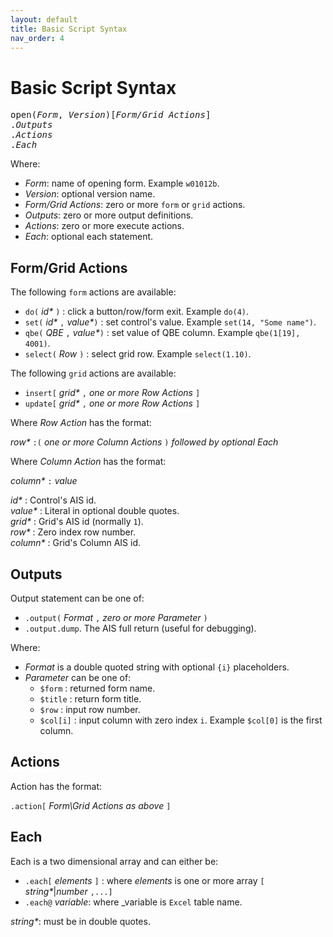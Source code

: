 ```yaml
---
layout: default
title: Basic Script Syntax
nav_order: 4
---
```


<link href="assets/prism-dark.min.css" rel="stylesheet" />
<link href="assets/style.css" rel="stylesheet">
<script src="assets/prism-core.min.js"></script>
<script src="assets/prism-cql.js"></script>

# Basic Script Syntax

<pre>
open(<i>Form</i>, <i>Version</i>)[<i>Form/Grid Actions</i>]
.<i>Outputs</i>
.<i>Actions</i>
.<i>Each</i>
</pre>

Where:

- _Form_: name of opening form.  Example `w01012b`.
- _Version_: optional version name.
- _Form/Grid Actions_: zero or more `form` or `grid` actions.
- _Outputs_: zero or more output definitions.
- _Actions_: zero or more execute actions.
- _Each_: optional each statement.

## Form/Grid Actions

The following `form` actions are available:

- `do(` _id*_ `)` : click a button/row/form exit.  Example `do(4)`.
- `set(` _id*_ `,` _value*_`)` : set control's value.  Example `set(14, "Some name")`.
- `qbe(` _QBE_ `,` _value*_`)` : set value of QBE column.  Example `qbe(1[19], 4001)`.
- `select(` _Row_ `)` : select grid row.  Example `select(1.10)`.

The following `grid` actions are available:

- `insert[` _grid*_ `,` _one or more Row Actions_ `]`
- `update[` _grid*_ `,` _one or more Row Actions_ `]`

Where _Row Action_ has the format:

_row*_ `:(` _one or more Column Actions_ `)` _followed by optional Each_

Where _Column Action_ has the format:

_column*_ `:` _value_

_id*_ : Control's AIS id.  
_value*_ : Literal in optional double quotes.  
_grid*_ : Grid's AIS id (normally `1`).  
_row*_ : Zero index row number.  
_column*_ : Grid's Column AIS id.

## Outputs

Output statement can be one of:

- `.output(` _Format_ `,` _zero or more Parameter_ `)`
- `.output.dump`. The AIS full return (useful for debugging).

Where:

- _Format_ is a double quoted string with optional `{i}` placeholders.
- _Parameter_ can be one of:
  - `$form` : returned form name.
  - `$title` : return form title.
  - `$row` : input row number.
  - `$col[i]` : input column with zero index `i`.  Example `$col[0]` is the first column.

## Actions

Action has the format:

`.action[` _Form\Grid Actions as above_ `]`

## Each

Each is a two dimensional array and can either be:

- `.each[` _elements_ `]` : where _elements_ is one or more array `[` _string*_|_number_ `,...]`
- `.each@` _variable_: where _variable is `Excel` table name.

_string*_: must be in double quotes.
